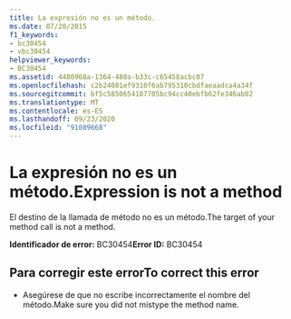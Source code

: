 ```yaml
---
title: La expresión no es un método.
ms.date: 07/20/2015
f1_keywords:
- bc30454
- vbc30454
helpviewer_keywords:
- BC30454
ms.assetid: 4480968a-1364-480a-b33c-c65458acbc07
ms.openlocfilehash: c2b24081ef9310f6ab795310cbdfaeaadca4a34f
ms.sourcegitcommit: bf5c5850654187705bc94cc40ebfb62fe346ab02
ms.translationtype: MT
ms.contentlocale: es-ES
ms.lasthandoff: 09/23/2020
ms.locfileid: "91089668"
---
```

# <a name="expression-is-not-a-method"></a><span data-ttu-id="570fc-102">La expresión no es un método.</span><span class="sxs-lookup"><span data-stu-id="570fc-102">Expression is not a method</span></span>

<span data-ttu-id="570fc-103">El destino de la llamada de método no es un método.</span><span class="sxs-lookup"><span data-stu-id="570fc-103">The target of your method call is not a method.</span></span>  
  
 <span data-ttu-id="570fc-104">**Identificador de error:** BC30454</span><span class="sxs-lookup"><span data-stu-id="570fc-104">**Error ID:** BC30454</span></span>  
  
## <a name="to-correct-this-error"></a><span data-ttu-id="570fc-105">Para corregir este error</span><span class="sxs-lookup"><span data-stu-id="570fc-105">To correct this error</span></span>  
  
- <span data-ttu-id="570fc-106">Asegúrese de que no escribe incorrectamente el nombre del método.</span><span class="sxs-lookup"><span data-stu-id="570fc-106">Make sure you did not mistype the method name.</span></span>
